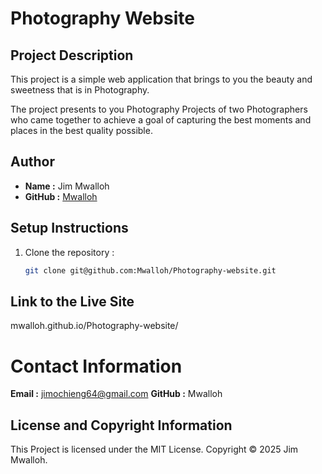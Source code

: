 # Photography Website

## Project Description
This project is a simple web application that brings to you the beauty and sweetness that is in Photography.

The project presents to you Photography Projects of two Photographers who came together to achieve a goal of capturing the best moments and places in the best quality possible.

## Author 
- **Name :** Jim Mwalloh
- **GitHub :** [Mwalloh](https://github.com/Mwalloh)

## Setup Instructions
1. Clone the repository :
   ```bash
   git clone git@github.com:Mwalloh/Photography-website.git

## Link to the Live Site
mwalloh.github.io/Photography-website/

# Contact Information
**Email :** jimochieng64@gmail.com
**GitHub :** Mwalloh

## License and Copyright Information
This Project is licensed under the MIT License.
Copyright © 2025 Jim Mwalloh.
